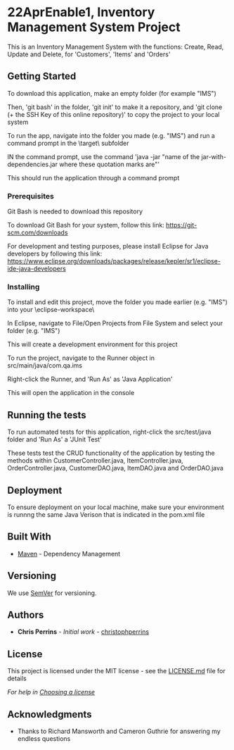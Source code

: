 # 22AprEnable1, Inventory Management System Project

This is an Inventory Management System with the functions: Create, Read, Update and Delete, for 'Customers', 'Items' and 'Orders'

## Getting Started

To download this application, make an empty folder (for example "IMS")

Then, 'git bash' in the folder, 'git init' to make it a repository, and 'git clone (+ the SSH Key of this online repository)' to copy the project to your local system 

To run the app, navigate into the folder you made (e.g. "IMS") and run a command prompt in the \target\ subfolder

IN the command prompt, use the command 'java -jar "name of the jar-with-dependencies.jar where these quotation marks are"'

This should run the application through a command prompt

### Prerequisites

Git Bash is needed to download this repository

To download Git Bash for your system, follow this link: https://git-scm.com/downloads

For development and testing purposes, please install Eclipse for Java developers by following this link: https://www.eclipse.org/downloads/packages/release/kepler/sr1/eclipse-ide-java-developers

### Installing

To install and edit this project, move the folder you made earlier (e.g. "IMS") into your \eclipse-workspace\

In Eclipse, navigate to File/Open Projects from File System and select your folder (e.g. "IMS")

This will create a development environment for this project

To run the project, navigate to the Runner object in src/main/java/com.qa.ims

Right-click the Runner, and 'Run As' as 'Java Application'

This will open the application in the console

## Running the tests

To run automated tests for this application, right-click the src/test/java folder and 'Run As' a 'JUnit Test'

These tests test the CRUD functionality of the application by testing the methods within CustomerController.java, ItemController.java, OrderController.java, 
CustomerDAO.java, ItemDAO.java and OrderDAO.java 


## Deployment

To ensure deployment on your local machine, make sure your environment is runnng the same Java Verison that is indicated in the pom.xml file

## Built With

* [Maven](https://maven.apache.org/) - Dependency Management

## Versioning

We use [SemVer](http://semver.org/) for versioning.

## Authors

* **Chris Perrins** - *Initial work* - [christophperrins](https://github.com/christophperrins)

## License

This project is licensed under the MIT license - see the [LICENSE.md](LICENSE.md) file for details 

*For help in [Choosing a license](https://choosealicense.com/)*

## Acknowledgments

* Thanks to Richard Mansworth and Cameron Guthrie for answering my endless questions
